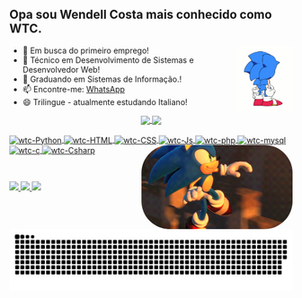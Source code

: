 ## Opa sou Wendell Costa mais conhecido como WTC.

<img src="https://github.com/WTC13/wtc13/blob/main/9562.gif" alt="Gif Sonic" width="100" height="120" align="right">
  
- 🔭 Em busca do primeiro emprego!
- 🌱 Técnico em Desenvolvimento de Sistemas e Desenvolvedor Web!
- 👯 Graduando em Sistemas de Informação.!
- 📫 Encontre-me: <a href = "https://wa.me/11937269362" target = "_blank">WhatsApp</a>
- 😄 Trilingue - atualmente estudando Italiano!


 <div align = "center">
  <a href="https://github.com/wtc13">
  <img height="180" src="https://github-readme-stats.vercel.app/api?username=wtc13&show_icons=true&theme=gruvbox&include_all_commits=true&count_private=true" align="center"/>
  <img align="center" height="180em" src="https://github-readme-stats.vercel.app/api/top-langs/?username=wtc13&layout=compact&langs_count=7&theme=merko"/>
</div>
<div style="display: inline_block"><br>
  <img align = "center" alt = "wtc-Python" height = "30" width = "40" src="https://cdn.jsdelivr.net/gh/devicons/devicon/icons/python/python-original.svg" />
  <img align = "center" alt = "wtc-HTML" height = "30" width = "40" src="https://cdn.jsdelivr.net/gh/devicons/devicon/icons/html5/html5-original.svg" />
  <img align = "center" alt = "wtc-CSS" height = "30" width = "40" src="https://cdn.jsdelivr.net/gh/devicons/devicon/icons/css3/css3-original.svg" />
  <img align = "center" alt = "wtc-Js" height = "30" width = "40" src="https://cdn.jsdelivr.net/gh/devicons/devicon/icons/javascript/javascript-original.svg" />
  <img align = "center" alt = "wtc-php" height = "30" width = "40"  src="https://cdn.jsdelivr.net/gh/devicons/devicon/icons/php/php-original.svg"/>
  <img align = "center" alt = "wtc-mysql" height = "30" width = "40" src="https://cdn.jsdelivr.net/gh/devicons/devicon/icons/mysql/mysql-original-wordmark.svg" />
  <img align = "center" alt = "wtc-c" height = "30" width = "40" src="https://cdn.jsdelivr.net/gh/devicons/devicon/icons/c/c-original.svg" />
  <img align = "center" alt = "wtc-Csharp" height = "30" width = "40" src="https://cdn.jsdelivr.net/gh/devicons/devicon/icons/csharp/csharp-original.svg" />
  <img align = "right" alt = "Gif Sonic" height = "150" style="border-radius:50px;" src="tumblr_ofl0p4MJBt1r0fu7go1_500.gif" alt="Gif Sonic">
</div>
  
  ##
  
  
 <div> <br>
  <a href="https://www.instagram.com/wtblack_/" target="_blank"> <img src = "https://img.shields.io/badge/Instagram-E4405F?style=for-the-badge&logo=instagram&logoColor=white" target ="_blank"> </a>
  <a href = "mailto: wendell.timoteoc@gmail.com " target ="_blank"> <img src = "https://img.shields.io/badge/Gmail-D14836?style=for-the-badge&logo=gmail&logoColor=white" target = "_blank"> </a> 
  <a href="https://www.linkedin.com/in/wendell-costa-161a0a1b2/" target="_blank"> <img src = "https://img.shields.io/badge/LinkedIn-0077B5?style=for-the-badge&logo=linkedin&logoColor=white " target ="_blank ">
  </a> 

![Snake animation](https://github.com/wtc13/wtc13/blob/output/github-contribution-grid-snake.svg)
  
</div>

 
 
 
 
 
 
 
 
 
 
 

